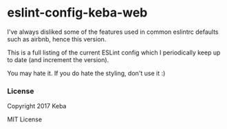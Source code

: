 eslint-config-keba-web
========

I've always disliked some of the features used in common eslintrc defaults such as airbnb, hence this version.

This is a full listing of the current ESLint config which I periodically keep up to date (and increment the version).

You may hate it. If you do hate the styling, don't use it  :)

### License

Copyright 2017 Keba

MIT License
